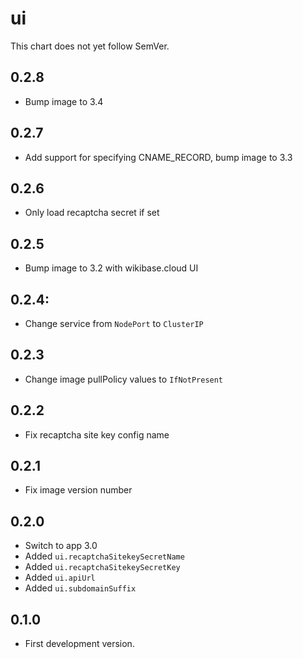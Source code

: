 # ui

This chart does not yet follow SemVer.

## 0.2.8

- Bump image to 3.4

## 0.2.7

- Add support for specifying CNAME_RECORD, bump image to 3.3

## 0.2.6

- Only load recaptcha secret if set

## 0.2.5

- Bump image to 3.2 with wikibase.cloud UI

## 0.2.4:

- Change service from `NodePort` to `ClusterIP`
## 0.2.3

 - Change image pullPolicy values to `IfNotPresent`

## 0.2.2

- Fix recaptcha site key config name

## 0.2.1

- Fix image version number

## 0.2.0

- Switch to app 3.0
- Added `ui.recaptchaSitekeySecretName`
- Added `ui.recaptchaSitekeySecretKey`
- Added `ui.apiUrl`
- Added `ui.subdomainSuffix`

## 0.1.0

- First development version.
